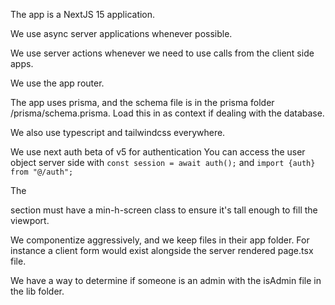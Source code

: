 The app is a NextJS 15 application.

We use async server applications whenever possible.

We use server actions whenever we need to use calls from the client side apps.

We use the app router.

The app uses prisma, and the schema file is in the prisma folder /prisma/schema.prisma. Load this in as context if dealing with the database.

We also use typescript and tailwindcss everywhere.

We use next auth beta of v5 for authentication
You can access the user object server side with `const session = await auth();` and `import {auth} from "@/auth";`

The <main> section must have a min-h-screen class to ensure it's tall enough to fill the viewport.

We componentize aggressively, and we keep files in their app folder. For instance a client form would exist alongside the server rendered page.tsx file.

We have a way to determine if someone is an admin with the isAdmin file in the lib folder.